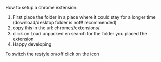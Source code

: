 How to setup a chrome extension:

1. First place the folder in a place where it could stay for a longer time (download/desktop folder is not!! recommended)
2. copy this in the url: chrome://extensions/
3. click on Load unpacked en search for the folder you placed the extension
4. Happy developing

To switch the restyle on/off click on the icon
